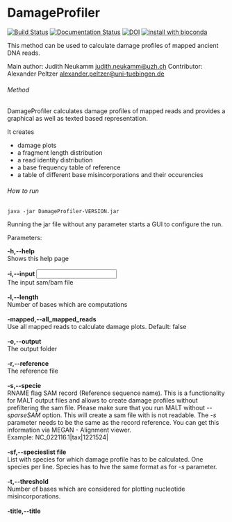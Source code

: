 # DamageProfiler
[![Build Status](https://travis-ci.org/Integrative-Transcriptomics/DamageProfiler.svg?branch=master)](https://travis-ci.org/Integrative-Transcriptomics/DamageProfiler)
[![Documentation Status](https://readthedocs.org/projects/damageprofiler/badge/?version=latest)](http://damageprofiler.readthedocs.io/en/latest/?badge=latest)
[![DOI](https://zenodo.org/badge/84447018.svg)](https://zenodo.org/badge/latestdoi/84447018)
[![install with bioconda](https://img.shields.io/badge/install%20with-bioconda-brightgreen.svg?style=flat-square)](http://bioconda.github.io/recipes/damageprofiler/README.html)

This method can be used to calculate damage profiles of mapped ancient DNA reads. 

Main author: Judith Neukamm <judith.neukamm@uzh.ch>
Contributor: Alexander Peltzer <alexander.peltzer@uni-tuebingen.de>

###### Method
DamageProfiler calculates damage profiles of mapped reads and provides a 
graphical as well as texted based representation. 

It creates 
- damage plots
- a fragment length distribution
- a read identity distribution 
- a base frequency table of reference 
- a table of different base misincorporations and their occurencies


###### How to run

```
java -jar DamageProfiler-VERSION.jar
```

Running the jar file without any parameter starts a GUI to configure the run. 


Parameters:

**-h,--help**\
Shows this help page\
\
**-i,--input <INPUT>**\
The input sam/bam file\
\
**-l,--length <LENGTH>**\
Number of bases which are computations\
\
**-mapped,--all_mapped_reads**\
Use all mapped reads to calculate damage plots. Default: false\
\
**-o,--output <OUTPUT>**\
The output folder\
\
**-r,--reference <REFERENCE>**\
The reference file\
\
**-s,--specie <SPECIE>**\
RNAME flag SAM record (Reference sequence name). This is a functionality for MALT output files and allows to create damage profiles 
without prefiltering the sam file. Please make sure that you run MALT without *--sparseSAM* option. This will create a sam file with is not readable. 
The *-s* parameter needs to be the same as the record reference. You can get this information via MEGAN - Alignment viewer. \
Example: NC_022116.1|tax|1221524|
\
\
**-sf,--specieslist file <SPECIES LIST>**\
List with species for which damage profile has to be calculated. One species per line. Species has to hve the same format as for *-s* parameter.\
\
**-t,--threshold <THRESHOLD>**\
Number of bases which are considered for plotting nucleotide misincorporations.\
\
**-title,--title <TITLE>**\
Title used for all plots. Default: input file name\
\
**-yaxis,--yaxis <YAXIS>**\
Maximal value on y axis.\



Stay tuned, a more detailed description, manual and tutorial of DamageProfiler is coming soon.



